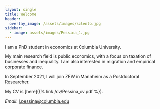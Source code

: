 ```yaml
---
layout: single
title: Welcome
header: 
  overlay_image: /assets/images/salento.jpg
sidebar:
  - image: assets/images/Pessina_1.jpg
---
```


<style>
  .bottom-space {
     margin-bottom: 1cm;
  }
</style>


<p>I am a PhD student in economics at Columbia University. </p>

<p> My main research field is public economics, with a focus on taxation of businesses and inequality. I am also interested in migration and empirical corporate finance. </p>
          
In September 2021, I will join ZEW in Mannheim as a Postdoctoral Researcher.

My CV is [here]({% link /cv/Pessina_cv.pdf %}). 

*Email*: l.pessina@columbia.edu
